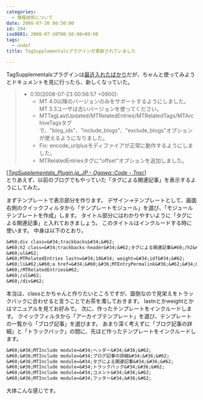 ```yaml
---
categories:
  - 情報技術について
date: 2008-07-30 00:50:00
id: 294
iso8601: 2008-07-30T00:50:00+09:00
tags:
  - undef
title: TagSupplementalsプラグインが更新されていました

---
```


TagSupplementalsプラグインは<a href="http://www.nqou.net/2008/07/21/230030">最近入れたばかり</a>だが、ちゃんと使ってみようとドキュメントを見に行ったら、新しくなっていた。
<blockquote cite="http://code.as-is.net/public/wiki/TagSupplementals_Plugin.ja_JP" title="TagSupplementals_Plugin.ja_JP - Ogawa::Code - Trac" class="blockquote"><ul><li>0.10(2008-07-23 00:56:57 +0900):
<ul>
<li>MT 4.0以降のバージョンのみをサポートするようにしました。MT 3.3ユーザは古いバージョンを使ってください。</li>
<li>MTTagLastUpdated/MTRelatedEntries/MTRelatedTags/MTArchiveTagsタグで、&quot;blog_ids&quot;、&quot;include_blogs&quot;、&quot;exclude_blogs&quot;オプションが使えるようになりました。</li>
<li>Fix: encode_urlplusモディファイアが正常に動作するようにしました。</li>
<li>MTRelatedEntriesタグに&quot;offset&quot;オプションを追加しました。</li>
</ul></li></ul></blockquote><div class="cite">[<cite><a href="https://github.com/ogawa/mt-plugin-TagSupplementals">TagSupplementals_Plugin.ja_JP - Ogawa::Code - Trac</a></cite>]</div>
とりあえず、以前のブログでもやっていた「タグによる関連記事」を表示するようにしてみた。


まずテンプレートで表示部分を作ります。
デザイン→テンプレートとして、画面右側のクイックフィルタから「テンプレートモジュール」を選び、「モジュールテンプレートを作成」します。
タイトル部分にはわかりやすいように「タグによる関連記事」と入れておきましょう。
このタイトルはインクルードする時に使います。
中身は以下のとおり。
```default
&#60;div class=&#34;trackbacks&#34;&#62;
&#60;h2 class=&#34;trackbacks-header&#34;&#62;タグによる関連記事&#60;/h2&#62;
&#60;ul&#62;
&#60;MTRelatedEntries lastn=&#34;10&#34; weight=&#34;idf&#34;&#62;
&#60;li&#62;&#60;a href=&#34;&#60;&#36;MTEntryPermalink&#36;&#62;&#34;&#62;&#60;&#36;MTEntryTitle&#36;&#62;&#60;/a&#62;&#60;/li&#62;
&#60;/MTRelatedEntries&#62;
&#60;/ul&#62;
&#60;/div&#62;
```
本当は、classとかちゃんと作りたいところですが、面倒なので見栄えをトラックバックに合わせると言うことでお茶を濁しておきます。
lastnとかweightとかはマニュアルを見てお好みで。
次に、作ったテンプレートをインクルードします。
クイックフィルタから「アーカイブテンプレート」を選び、テンプレートの一覧から「ブログ記事」を選びます。
あまり深く考えずに「ブログ記事の詳細」と「トラックバック」の間に、先ほど作ったテンプレートをインクルードします。
```default
&#60;&#36;MTInclude module=&#34;ヘッダー&#34;&#36;&#62;
&#60;&#36;MTInclude module=&#34;ブログ記事の詳細&#34;&#36;&#62;
&#60;&#36;MTInclude module=&#34;タグによる関連記事&#34;&#36;&#62;
&#60;&#36;MTInclude module=&#34;トラックバック&#34;&#36;&#62;
&#60;&#36;MTInclude module=&#34;コメント&#34;&#36;&#62;
&#60;&#36;MTInclude module=&#34;フッター&#34;&#36;&#62;
```
大体こんな感じです。
    	